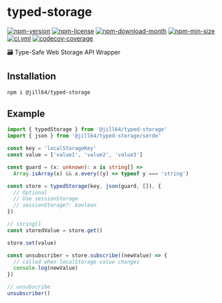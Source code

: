 <!----- BEGIN GHOST DOCS HEADER ----->

# typed-storage

[![npm-version](https://img.shields.io/npm/v/@jill64/typed-storage)](https://npmjs.com/package/@jill64/typed-storage) [![npm-license](https://img.shields.io/npm/l/@jill64/typed-storage)](https://npmjs.com/package/@jill64/typed-storage) [![npm-download-month](https://img.shields.io/npm/dm/@jill64/typed-storage)](https://npmjs.com/package/@jill64/typed-storage) [![npm-min-size](https://img.shields.io/bundlephobia/min/@jill64/typed-storage)](https://npmjs.com/package/@jill64/typed-storage) [![ci.yml](https://github.com/jill64/typed-storage/actions/workflows/ci.yml/badge.svg)](https://github.com/jill64/typed-storage/actions/workflows/ci.yml) [![codecov-coverage](https://codecov.io/gh/jill64/typed-storage/graph/badge.svg)](https://codecov.io/gh/jill64/typed-storage)

🗃️ Type-Safe Web Storage API Wrapper

<!----- END GHOST DOCS HEADER ----->

## Installation

```sh
npm i @jill64/typed-storage
```

## Example

```ts
import { typedStorage } from '@jill64/typed-storage'
import { json } from '@jill64/typed-storage/serde'

const key = 'localStorageKey'
const value = ['value1', 'value2', 'value3']

const guard = (x: unknown): x is string[] =>
  Array.isArray(x) && x.every((y) => typeof y === 'string')

const store = typedStorage(key, json(guard, []), {
  // Optional
  // Use sessionStorage
  // sessionStorage?: boolean
})

// string[]
const storedValue = store.get()

store.set(value)

const unsubscriber = store.subscribe((newValue) => {
  // called when localStorage value changes
  console.log(newValue)
})

// unsubscribe
unsubscriber()
```
